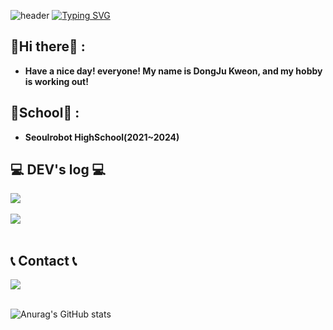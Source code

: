 ![header](https://capsule-render.vercel.app/api?type=waving&color=97bae4&text=&animation=twinkling&height=80)
[![Typing SVG](https://readme-typing-svg.demolab.com?font=Alkatra&weight=500&size=45&duration=3500&pause=3&color=52576e&center=false&vCenter=false&multiline=true&repeat=true&width=1000&height=100&lines=Welcome+to+sjdj0147's+GitHub!👋)](https://git.io/typing-svg)

## :wave:Hi there:wave: :

- **Have a nice day! everyone! My name is DongJu Kweon, and my hobby is working out!**

## :school:School:school: :

- **Seoulrobot HighSchool(2021~2024)**


## 💻 DEV's log 💻
<div style="display:flex; flex-direction:row;">
    <a href="https://velog.io/@sjdj0147">
        <img src="https://img.shields.io/badge/Velog-20c997?style=for-the-badge&logo=Vimeo&logoColor=white"> 
    </a>
</div><br>
<div>
    <a href="https://velog.io/@sjdj0147">
        <img src="https://velog-readme-stats.vercel.app/api?name=sjdj0147&color=black">
    </a>
</div><br>



## 📞 Contact 📞
<div style="display:flex; flex-direction:row;">
    <a href="mailto:sjdj014@gmail.com">
        <img src="https://img.shields.io/badge/Gmail-EA4335?style=for-the-badge&logo=Gmail&logoColor=white"> 
    </a>
</div><br>

![Anurag's GitHub stats](https://github-readme-stats.vercel.app/api?username=sjdj0147&show_icons=true&theme=radical)
